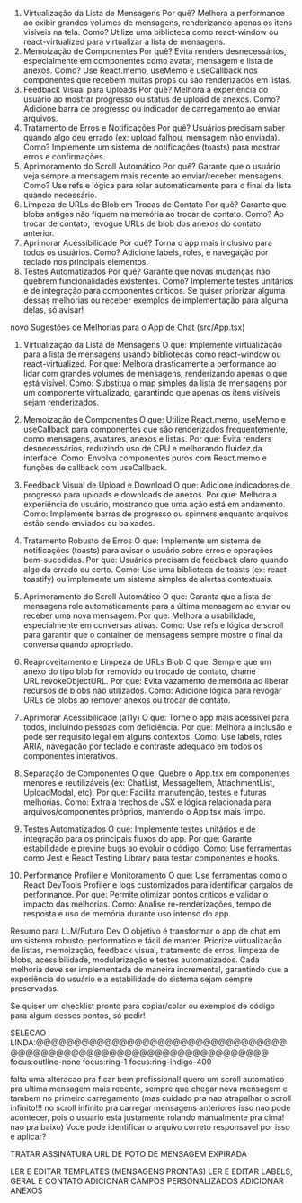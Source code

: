 1. Virtualização da Lista de Mensagens
Por quê? Melhora a performance ao exibir grandes volumes de mensagens, renderizando apenas os itens visíveis na tela.
Como? Utilize uma biblioteca como react-window ou react-virtualized para virtualizar a lista de mensagens.
2. Memoização de Componentes
Por quê? Evita renders desnecessários, especialmente em componentes como avatar, mensagem e lista de anexos.
Como? Use React.memo, useMemo e useCallback nos componentes que recebem muitas props ou são renderizados em listas.
3. Feedback Visual para Uploads
Por quê? Melhora a experiência do usuário ao mostrar progresso ou status de upload de anexos.
Como? Adicione barra de progresso ou indicador de carregamento ao enviar arquivos.
4. Tratamento de Erros e Notificações
Por quê? Usuários precisam saber quando algo deu errado (ex: upload falhou, mensagem não enviada).
Como? Implemente um sistema de notificações (toasts) para mostrar erros e confirmações.
5. Aprimoramento do Scroll Automático
Por quê? Garante que o usuário veja sempre a mensagem mais recente ao enviar/receber mensagens.
Como? Use refs e lógica para rolar automaticamente para o final da lista quando necessário.
6. Limpeza de URLs de Blob em Trocas de Contato
Por quê? Garante que blobs antigos não fiquem na memória ao trocar de contato.
Como? Ao trocar de contato, revogue URLs de blob dos anexos do contato anterior.
7. Aprimorar Acessibilidade
Por quê? Torna o app mais inclusivo para todos os usuários.
Como? Adicione labels, roles, e navegação por teclado nos principais elementos.
8. Testes Automatizados
Por quê? Garante que novas mudanças não quebrem funcionalidades existentes.
Como? Implemente testes unitários e de integração para componentes críticos.
Se quiser priorizar alguma dessas melhorias ou receber exemplos de implementação para alguma delas, só avisar!



novo
Sugestões de Melhorias para o App de Chat (src/App.tsx)
1. Virtualização da Lista de Mensagens
O que: Implemente virtualização para a lista de mensagens usando bibliotecas como react-window ou react-virtualized. Por que: Melhora drasticamente a performance ao lidar com grandes volumes de mensagens, renderizando apenas o que está visível. Como: Substitua o map simples da lista de mensagens por um componente virtualizado, garantindo que apenas os itens visíveis sejam renderizados.

2. Memoização de Componentes
O que: Utilize React.memo, useMemo e useCallback para componentes que são renderizados frequentemente, como mensagens, avatares, anexos e listas. Por que: Evita renders desnecessários, reduzindo uso de CPU e melhorando fluidez da interface. Como: Envolva componentes puros com React.memo e funções de callback com useCallback.

3. Feedback Visual de Upload e Download
O que: Adicione indicadores de progresso para uploads e downloads de anexos. Por que: Melhora a experiência do usuário, mostrando que uma ação está em andamento. Como: Implemente barras de progresso ou spinners enquanto arquivos estão sendo enviados ou baixados.

4. Tratamento Robusto de Erros
O que: Implemente um sistema de notificações (toasts) para avisar o usuário sobre erros e operações bem-sucedidas. Por que: Usuários precisam de feedback claro quando algo dá errado ou certo. Como: Use uma biblioteca de toasts (ex: react-toastify) ou implemente um sistema simples de alertas contextuais.

5. Aprimoramento do Scroll Automático
O que: Garanta que a lista de mensagens role automaticamente para a última mensagem ao enviar ou receber uma nova mensagem. Por que: Melhora a usabilidade, especialmente em conversas ativas. Como: Use refs e lógica de scroll para garantir que o container de mensagens sempre mostre o final da conversa quando apropriado.

6. Reaproveitamento e Limpeza de URLs Blob
O que: Sempre que um anexo do tipo blob for removido ou trocado de contato, chame URL.revokeObjectURL. Por que: Evita vazamento de memória ao liberar recursos de blobs não utilizados. Como: Adicione lógica para revogar URLs de blobs ao remover anexos ou trocar de contato.

7. Aprimorar Acessibilidade (a11y)
O que: Torne o app mais acessível para todos, incluindo pessoas com deficiência. Por que: Melhora a inclusão e pode ser requisito legal em alguns contextos. Como: Use labels, roles ARIA, navegação por teclado e contraste adequado em todos os componentes interativos.

8. Separação de Componentes
O que: Quebre o App.tsx em componentes menores e reutilizáveis (ex: ChatList, MessageItem, AttachmentList, UploadModal, etc). Por que: Facilita manutenção, testes e futuras melhorias. Como: Extraia trechos de JSX e lógica relacionada para arquivos/componentes próprios, mantendo o App.tsx mais limpo.

9. Testes Automatizados
O que: Implemente testes unitários e de integração para os principais fluxos do app. Por que: Garante estabilidade e previne bugs ao evoluir o código. Como: Use ferramentas como Jest e React Testing Library para testar componentes e hooks.

10. Performance Profiler e Monitoramento
O que: Use ferramentas como o React DevTools Profiler e logs customizados para identificar gargalos de performance. Por que: Permite otimizar pontos críticos e validar o impacto das melhorias. Como: Analise re-renderizações, tempo de resposta e uso de memória durante uso intenso do app.

Resumo para LLM/Futuro Dev
O objetivo é transformar o app de chat em um sistema robusto, performático e fácil de manter. Priorize virtualização de listas, memoização, feedback visual, tratamento de erros, limpeza de blobs, acessibilidade, modularização e testes automatizados. Cada melhoria deve ser implementada de maneira incremental, garantindo que a experiência do usuário e a estabilidade do sistema sejam sempre preservadas.

Se quiser um checklist pronto para copiar/colar ou exemplos de código para algum desses pontos, só pedir!



SELECAO LINDA:@@@@@@@@@@@@@@@@@@@@@@@@@@@@@@@@@@@@@@@@@@@@@@@@@@@@@@@@@@@@@@@@@@@
focus:outline-none focus:ring-1 focus:ring-indigo-400



falta uma alteracao pra ficar bem profissional! quero um scroll automatico pra ultima mensagem mais recente, sempre que chegar nova mensagem e tambem no primeiro carregamento (mas cuidado pra nao atrapalhar o scroll infinito!!! no scroll infinito pra carregar mensagens anteriores isso nao pode acontecer, pois o usuario esta justamente rolando manualmente pra cima! nao pra baixo) Voce pode identificar o arquivo correto responsavel por isso e aplicar?






TRATAR ASSINATURA URL DE FOTO DE MENSAGEM EXPIRADA

LER E EDITAR TEMPLATES (MENSAGENS PRONTAS)
LER E EDITAR LABELS, GERAL E CONTATO
ADICIONAR CAMPOS PERSONALIZADOS
ADICIONAR ANEXOS